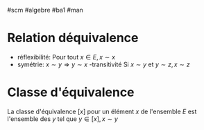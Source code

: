 #scm #algebre #ba1 #man 
# Relation déquivalence 
- réflexibilité: Pour tout $x \in E, x \sim x$
- symétrie: $x \sim y \Rightarrow y  \sim x$
-transitivité  Si $x \sim y$ et $y \sim z, x \sim z$
# Classe d'équivalence
La classe d'équivalence $[x]$ pour un élément  $x$ de  l'ensemble $E$ est l'ensemble des $y$ tel que $y \in [x],x \sim y$